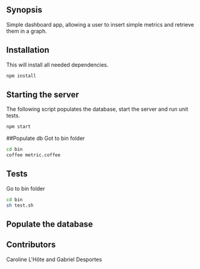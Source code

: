 ## Synopsis
Simple dashboard app, allowing a user to insert simple metrics and retrieve them in a graph.

## Installation
This will install all needed dependencies.
```sh
npm install
```

## Starting the server
The following script populates the database, start the server and run unit tests.
```sh
npm start
```
##Populate db
Got to bin folder
```sh
cd bin
coffee metric.coffee
```

## Tests
Go to bin folder
```sh
cd bin
sh test.sh
```

## Populate the database


## Contributors
Caroline L'Hôte and Gabriel Desportes
